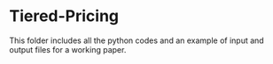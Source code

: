 # Tiered-Pricing
 This folder includes all the python codes and an example of input and output files for a working paper.
